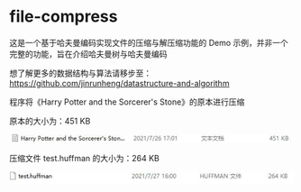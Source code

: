 # file-compress
这是一个基于哈夫曼编码实现文件的压缩与解压缩功能的 Demo 示例，并非一个完整的功能，旨在介绍哈夫曼树与哈夫曼编码

想了解更多的数据结构与算法请移步至：https://github.com/jinrunheng/datastructure-and-algorithm

程序将《Harry Potter and the Sorcerer's Stone》的原本进行压缩

原本的大小为：451 KB

![1](https://github.com/jinrunheng/file-compress/blob/main/src/main/resources/uncompress.JPG)

压缩文件 test.huffman 的大小为：264 KB

![2](https://github.com/jinrunheng/file-compress/blob/main/src/main/resources/compress.JPG)



